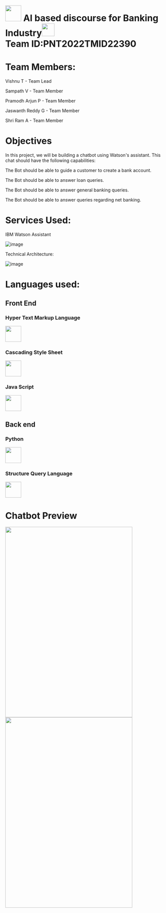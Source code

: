 

# <img src="https://media.giphy.com/media/8FlwO2t0cDh7RPyzUP/giphy.gif" width="50px"> AI based discourse for Banking Industry<img src="https://media.giphy.com/media/9KNNKJ3u8QjCOatFWe/giphy.gif" width="40px"><br>Team ID:PNT2022TMID22390

<h1>Team Members:</h1>

Vishnu T            - Team Lead

Sampath V           - Team Member

Pramodh Arjun P     - Team Member

Jaswanth Reddy G    - Team Member

Shri Ram A          - Team Member

<h1>Objectives</h1>

In this project, we will be building a chatbot using Watson's assistant. This chat should have the following capabilities:


The Bot should be able to guide a customer to create a bank account.

The Bot should be able to answer loan queries.

The Bot should be able to answer general banking queries.

The Bot should be able to answer queries regarding net banking.

<h1>Services Used:</h1>

IBM Watson Assistant

![image](https://user-images.githubusercontent.com/82928294/190864324-21cf79e8-9aa8-48ad-aa34-c55ebcf95286.png)





Technical Architecture:

![image](https://user-images.githubusercontent.com/82928294/190864334-ce0740f3-2dc6-43e7-8265-a8ece9d211e6.png)

<h1>Languages used:</h1>

<h2>Front End</h2>
<h3>Hyper Text Markup Language</h3><img src="https://tinypic.host/images/2022/11/02/html.png" width="50px"><h3>Cascading Style Sheet</h3> <img src="https://tinypic.host/images/2022/11/02/css.png" width="50px"><h3>Java Script</h3><img src="https://tinypic.host/images/2022/11/02/java-script.jpg" width="50px">

<h2>Back end</h2>
<h3>Python</h3><img src="https://tinypic.host/images/2022/11/02/flask.png" width="50px"><h3>Structure Query Language</h3><img src="https://tinypic.host/images/2022/11/02/sql.jpg" width="50px">

<h1><strong>Chatbot Preview</strong></h1>

<img src="https://tinypic.host/images/2022/11/04/Screenshot-4.png" height ="600" width="400px">

<img src="https://tinypic.host/images/2022/11/04/Screenshot-5.png" height ="600" width="400px">
 



 
